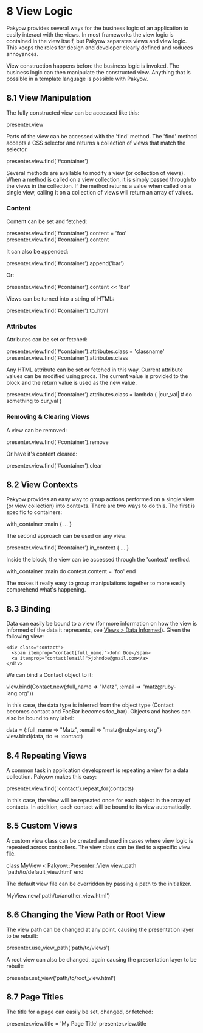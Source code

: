 <h1 id="section_8">8 View Logic</h1>

Pakyow provides several ways for the business logic of an application to easily interact with the views. In most frameworks the view logic is contained in the view itself, but Pakyow separates views and view logic. This keeps the roles for design and developer clearly defined and reduces annoyances.

View construction happens before the business logic is invoked. The business logic can then manipulate the constructed view. Anything that is possible in a template language is possible with Pakyow.

<h2 id="section_8.1">8.1 View Manipulation</h2>

The fully constructed view can be accessed like this:

<div class="code ruby">
presenter.view
</div>

Parts of the view can be accessed with the 'find' method. The 'find' method accepts a CSS selector and returns a collection of views that match the selector.

<div class="code ruby">
presenter.view.find('#container')
</div>

Several methods are available to modify a view (or collection of views). When a method is called on a view collection, it is simply passed through to the views in the collection. If the method returns a value when called on a single view, calling it on a collection of views will return an array of values.

### Content

Content can be set and fetched:

<div class="code ruby">
presenter.view.find('#container').content = 'foo'
presenter.view.find('#container').content
</div>

It can also be appended:

<div class="code ruby">
presenter.view.find('#container').append('bar')
</div>

Or:

<div class="code ruby">
presenter.view.find('#container').content &lt;&lt; 'bar'
</div>

Views can be turned into a string of HTML:

<div class="code ruby">
presenter.view.find('#container').to_html
</div>

### Attributes

Attributes can be set or fetched:

<div class="code ruby">
presenter.view.find('#container').attributes.class = 'classname'
presenter.view.find('#container').attributes.class
</div>

Any HTML attribute can be set or fetched in this way. Current attribute values can be modified
using procs. The current value is provided to the block and the return value is used as the
new value.

<div class="code ruby">
presenter.view.find('#container').attributes.class = lambda { |cur_val| 
  # do something to cur_val 
}
</div>

### Removing &amp; Clearing Views

A view can be removed:

<div class="code ruby">
presenter.view.find('#container').remove
</div>

Or have it's content cleared:

<div class="code ruby">
presenter.view.find('#container').clear
</div>

<h2 id="section_8.2">8.2 View Contexts</h2>

Pakyow provides an easy way to group actions performed on a single view (or view collection) into contexts. There are two ways to do this. The first is specific to containers:

<div class="code ruby">
with_container :main { ... }
</div>

The second approach can be used on any view:

<div class="code ruby">
presenter.view.find('#container').in_context { ... }
</div>

Inside the block, the view can be accessed through the 'context' method.

<div class="code ruby">
with_container :main do
  context.content = 'foo'
end
</div>

The makes it really easy to group manipulations together to more easily comprehend what's happening.

<h2 id="section_8.3">8.3 Binding</h2>

Data can easily be bound to a view (for more information on how the view is informed of the data it represents, see [Views > Data Informed](#section_3.2)). Given the following view:

    <div class="contact">
      <span itemprop="contact[full_name]">John Doe</span>
      <a itemprop="contact[email]">johndoe@gmail.com</a>
    </div>

We can bind a Contact object to it:

<div class="code ruby">
view.bind(Contact.new(:full_name => "Matz", :email => "matz@ruby-lang.org"))
</div>

In this case, the data type is inferred from the object type (Contact becomes contact and FooBar becomes foo_bar). Objects and 
hashes can also be bound to any label:

<div class="code ruby">
data = {:full_name => "Matz", :email => "matz@ruby-lang.org"}
view.bind(data, :to => :contact)
</div>

<h2 id="section_8.4">8.4 Repeating Views</h2>

A common task in application development is repeating a view for a data collection. Pakyow makes this easy:

<div class="code ruby">
presenter.view.find('.contact').repeat_for(contacts)
</div>

In this case, the view will be repeated once for each object in the array of contacts. In addition, each contact will be bound to its view automatically.

<h2 id="section_8.5">8.5 Custom Views</h2>

A custom view class can be created and used in cases where view logic is repeated across controllers. The view class can be tied to a specific view file.

<div class="code ruby">
class MyView &lt; Pakyow::Presenter::View
  view_path 'path/to/default_view.html'
end
</div>

The default view file can be overridden by passing a path to the initializer.

<div class="code ruby">
MyView.new('path/to/another_view.html')
</div>

<h2 id="section_8.6">8.6 Changing the View Path or Root View</h2>

The view path can be changed at any point, causing the presentation layer to be rebuilt:

<div class="code ruby">
presenter.use_view_path('path/to/views')
</div>

A root view can also be changed, again causing the presentation layer to be rebuilt:

<div class="code ruby">
presenter.set_view('path/to/root_view.html')
</div>

<h2 id="section_8.7">8.7 Page Titles</h2>

The title for a page can easily be set, changed, or fetched:

<div class="code ruby">
presenter.view.title = 'My Page Title'
presenter.view.title
</div>
